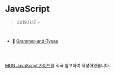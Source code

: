 # JavaScript

> 2019.11.17 ~ 
<br>

- 🔎 [Grammer-and-Types](https://github.com/taylor-kang/JavaScript/blob/master/1.%20Grammer-and-Types.md)

<br><br>


[MDN JavaScript 가이드](https://developer.mozilla.org/en-US/docs/Web/JavaScript/Guide/)를 적극 참고하여 작성하였습니다.
